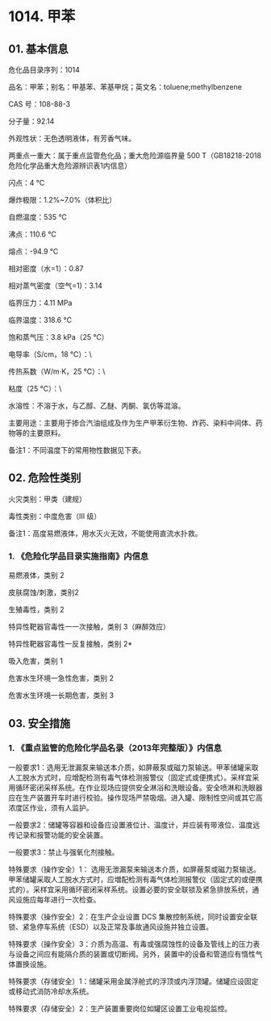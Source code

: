 # 1014. 甲苯

## 01. 基本信息

危化品目录序列：1014

品名：甲苯；别名：甲基苯、苯基甲烷；英文名：toluene;methylbenzene

CAS 号：108-88-3

分子量：92.14

外观性状：无色透明液体，有芳香气味。

两重点一重大：属于重点监管危化品；重大危险源临界量 500 T（GB18218-2018危险化学品重大危险源辨识表1内信息）

闪点：4 ℃

爆炸极限：1.2%~7.0%（体积比）

自燃温度：535 ℃

沸点：110.6 ℃

熔点：-94.9 ℃

相对密度（水=1）：0.87

相对蒸气密度（空气=1)：3.14

临界压力：4.11 MPa

临界温度：318.6 ℃

饱和蒸气压：3.8 kPa（25 ℃）

电导率（S/cm，18 ℃）：\

传热系数（W/m·K，25 ℃）：\

粘度（25 ℃）：\

水溶性：不溶于水，与乙醇、乙醚、丙酮、氯仿等混溶。

主要用途：主要用于掺合汽油组成及作为生产甲苯衍生物、炸药、染料中间体、药物等的主要原料。

备注1：不同温度下的常用物性数据见下表。

## 02. 危险性类别

火灾类别：甲类（建规）

毒性类别：中度危害（Ⅲ 级）

备注1：高度易燃液体，用水灭火无效，不能使用直流水扑救。

### 1. 《危险化学品目录实施指南》内信息

易燃液体，类别 2 

皮肤腐蚀/刺激，类别2 

生殖毒性，类别 2

特异性靶器官毒性一一次接触，类别 3（麻醉效应）

特异性靶器官毒性一反复接触，类别 2* 

吸入危害，类别 1

危害水生环境一急性危害，类别 2 

危害水生环境一长期危害，类别 3

## 03. 安全措施

### 1. 《重点监管的危险化学品名录（2013年完整版）》内信息

一般要求1：选用无泄漏泵来输送本介质，如屏蔽泵或磁力泵输送。甲苯储罐采取人工脱水方式时，应增配检测有毒气体检测报警仪（固定式或便携式）。采样宜采用循环密闭采样系统。在作业现场应提供安全淋浴和洗眼设备。安全喷淋和洗眼器应在生产装置开车时进行校验。操作现场严禁吸烟。进入罐、限制性空间或其它高浓度区作业，须有人监护。

一般要求2：储罐等容器和设备应设置液位计、温度计，并应装有带液位、温度远传记录和报警功能的安全装置。

一般要求3：禁止与强氧化剂接触。

特殊要求（操作安全）1： 选用无泄漏泵来输送本介质，如屏蔽泵或磁力泵输送。甲苯储罐采取人工脱水方式时，应増配检测有毒气体检测报警仪（固定式的或便携式的）。采样宜采用循环密闭采样系统。设置必要的安全联锁及紧急排放系统，通风设施应每年进行一次检查。

特殊要求（操作安全）2：在生产企业设置 DCS 集散控制系统，同时设置安全联锁、紧急停车系统（ESD）以及正常及事故通风设施并独立设置。

特殊要求（操作安全）3：介质为高温、有毒或强腐蚀性的设备及管线上的压力表与设备之间应有能隔介质的装置或切断阀。另外，装置中的设备和管道应有惰性气体置换设施。

特殊要求（存储安全）1：储罐采用金属浮舱式的浮顶或内浮顶罐。储罐应设固定或移动式消防冷却水系统。

特殊要求（存储安全）2：生产装置重要岗位如罐区设置工业电视监控。
